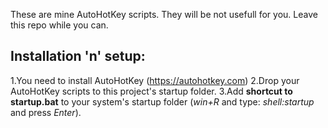 
These are mine AutoHotKey scripts. 
They will be not usefull for you. 
Leave this repo while you can.

## Installation 'n' setup:
1.You need to install AutoHotKey (https://autohotkey.com)
2.Drop your AutoHotKey scripts to this project's startup folder.
3.Add **shortcut to startup.bat** to your system's startup folder (*win+R* and type: *shell:startup* and press *Enter*).

